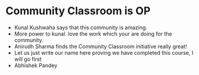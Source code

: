 # Community Classroom is OP

- Kunal Kushwaha says that this community is amazing.
- More power to kunal. love the work which your are doing for the community.
- Anirudh Sharma finds the Community Classroom initiative really great!
- Let us just write our name here proving we have completed this course, I will go first
- Abhishek Pandey
